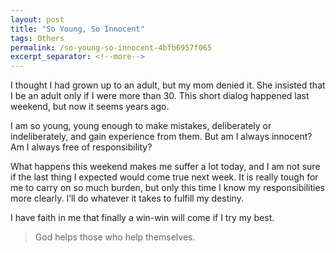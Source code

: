 ```yaml
---
layout: post
title: "So Young, So Innocent"
tags: Others
permalink: /so-young-so-innocent-4bfb6957f065
excerpt_separator: <!--more-->
---
```

I thought I had grown up to an adult, but my mom denied it. She insisted that I be an adult only if I were more than 30. This short dialog happened last weekend, but now it seems years ago.

I am so young, young enough to make mistakes, deliberately or indeliberately, and gain experience from them. But am I always innocent? Am I always free of responsibility?

What happens this weekend makes me suffer a lot today, and I am not sure if the last thing I expected would come true next week. It is really tough for me to carry on so much burden, but only this time I know my responsibilities more clearly. I’ll do whatever it takes to fulfill my destiny.

I have faith in me that finally a win-win will come if I try my best.

> God helps those who help themselves.
<!--more-->